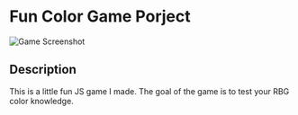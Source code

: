 # Fun Color Game Porject

![Game Screenshot](https://imgur.com/6lTZOeU.png)

## Description

This is a little fun JS game I made. The goal of the game is to test your RBG color knowledge. 